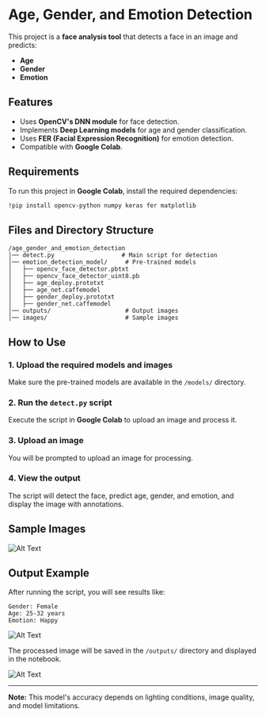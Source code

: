 # Age, Gender, and Emotion Detection

This project is a **face analysis tool** that detects a face in an image and predicts:
- **Age**
- **Gender**
- **Emotion**

## Features
- Uses **OpenCV's DNN module** for face detection.
- Implements **Deep Learning models** for age and gender classification.
- Uses **FER (Facial Expression Recognition)** for emotion detection.
- Compatible with **Google Colab**.

## Requirements
To run this project in **Google Colab**, install the required dependencies:
```bash
!pip install opencv-python numpy keras fer matplotlib
```

## Files and Directory Structure
```
/age_gender_and_emotion_detection
│── detect.py                   # Main script for detection
│── emotion_detection_model/     # Pre-trained models
│   ├── opencv_face_detector.pbtxt
│   ├── opencv_face_detector_uint8.pb
│   ├── age_deploy.prototxt
│   ├── age_net.caffemodel
│   ├── gender_deploy.prototxt
│   ├── gender_net.caffemodel
│── outputs/                     # Output images
│── images/                      # Sample images
```

## How to Use
### 1. Upload the required models and images
Make sure the pre-trained models are available in the `/models/` directory.

### 2. Run the `detect.py` script
Execute the script in **Google Colab** to upload an image and process it.

### 3. Upload an image
You will be prompted to upload an image for processing.

### 4. View the output
The script will detect the face, predict age, gender, and emotion, and display the image with annotations.

## Sample Images
![Alt Text](Gender-Emotion-and-Age-Detection/images/girl1.jpg)

## Output Example
After running the script, you will see results like:
```
Gender: Female
Age: 25-32 years
Emotion: Happy
```
![Alt Text](Gender-Emotion-and-Age-Detection\outputs\output.jpg)

The processed image will be saved in the `/outputs/` directory and displayed in the notebook.

![Alt Text](Gender-Emotion-and-Age-Detection\screenshot\age_gender_emotion_detection.png)


---
**Note:** This model's accuracy depends on lighting conditions, image quality, and model limitations.

